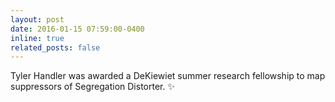 ```yaml
---
layout: post
date: 2016-01-15 07:59:00-0400
inline: true
related_posts: false
---
```


Tyler Handler was awarded a DeKiewiet summer research fellowship to map suppressors of Segregation Distorter. :sparkles:
